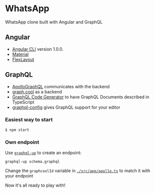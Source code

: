 # WhatsApp

WhatsApp clone built with Angular and GraphQL

## Angular

- [Angular CLI](https://github.com/angular/angular-cli) version 1.0.0.
- [Material](https://github.com/angular/material2)
- [FlexLayout](https://github.com/angular/flex-layout)

## GraphQL

- [ApolloGraphQL](http://dev.apollodata.com) communicates with the backend
- [graph.cool](http://graph.cool) as a backend
- [GraphQL Code Generator](https://github.com/dotansimha/graphql-code-generator) to have GraphQL Documents described in TypeScript
- [graphql-config](https://github.com/graphcool/graphql-config) gives GraphQL support for your editor

### Easiest way to start

```
$ npm start
```

### Own endpoint

Use [`graphql-up`](https://www.npmjs.com/package/graphql-up) to create an endpoint:

```
graphql-up schema.graphql
```

Change the `graphcoolId` variable in [`./src/app/apollo.ts`](./src/app/apollo.ts) to match it with your endpoint

Now it's all ready to play with!
